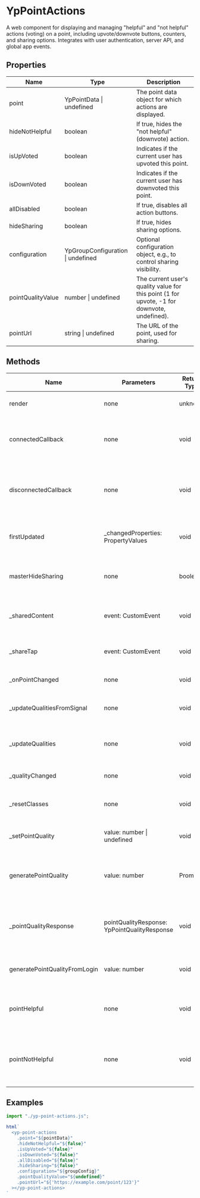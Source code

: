 # YpPointActions

A web component for displaying and managing "helpful" and "not helpful" actions (voting) on a point, including upvote/downvote buttons, counters, and sharing options. Integrates with user authentication, server API, and global app events.

## Properties

| Name               | Type                              | Description                                                                                 |
|--------------------|-----------------------------------|---------------------------------------------------------------------------------------------|
| point              | YpPointData \| undefined          | The point data object for which actions are displayed.                                      |
| hideNotHelpful     | boolean                           | If true, hides the "not helpful" (downvote) action.                                         |
| isUpVoted          | boolean                           | Indicates if the current user has upvoted this point.                                       |
| isDownVoted        | boolean                           | Indicates if the current user has downvoted this point.                                     |
| allDisabled        | boolean                           | If true, disables all action buttons.                                                       |
| hideSharing        | boolean                           | If true, hides sharing options.                                                             |
| configuration      | YpGroupConfiguration \| undefined | Optional configuration object, e.g., to control sharing visibility.                         |
| pointQualityValue  | number \| undefined               | The current user's quality value for this point (1 for upvote, -1 for downvote, undefined). |
| pointUrl           | string \| undefined               | The URL of the point, used for sharing.                                                     |

## Methods

| Name                              | Parameters                                                                 | Return Type | Description                                                                                                   |
|----------------------------------- |----------------------------------------------------------------------------|-------------|---------------------------------------------------------------------------------------------------------------|
| render                            | none                                                                       | unknown     | Renders the component's template.                                                                             |
| connectedCallback                 | none                                                                       | void        | Lifecycle method called when the element is added to the DOM. Sets up event listeners.                        |
| disconnectedCallback              | none                                                                       | void        | Lifecycle method called when the element is removed from the DOM. Cleans up event listeners.                  |
| firstUpdated                      | _changedProperties: PropertyValues                                         | void        | Lifecycle method called after the first update. Initializes qualities.                                        |
| masterHideSharing                 | none                                                                       | boolean     | Returns true if sharing should be hidden, based on property and configuration.                                |
| _sharedContent                    | event: CustomEvent                                                         | void        | Handles the event when content is shared, logs activity.                                                      |
| _shareTap                         | event: CustomEvent                                                         | void        | Handles the tap on the share button, opens the share dialog.                                                  |
| _onPointChanged                   | none                                                                       | void        | Updates qualities when the point changes.                                                                     |
| _updateQualitiesFromSignal        | none                                                                       | void        | Updates qualities in response to a global signal/event.                                                       |
| _updateQualities                  | none                                                                       | void        | Updates the upvote/downvote state based on the current user's data.                                           |
| _qualityChanged                   | none                                                                       | void        | Placeholder for handling quality change logic.                                                                |
| _resetClasses                     | none                                                                       | void        | Updates CSS classes for upvote/downvote selection.                                                            |
| _setPointQuality                  | value: number \| undefined                                                 | void        | Sets the current point quality value and updates classes.                                                     |
| generatePointQuality              | value: number                                                              | Promise<void>| Sends a request to the server to set or remove the user's quality (vote) for the point.                       |
| _pointQualityResponse             | pointQualityResponse: YpPointQualityResponse                               | void        | Handles the server response after setting point quality, updates counters and state.                          |
| generatePointQualityFromLogin     | value: number                                                              | void        | Generates point quality after login if the user hasn't already voted.                                         |
| pointHelpful                      | none                                                                       | void        | Handles the "helpful" (upvote) action, disables buttons, logs activity, and sends request.                    |
| pointNotHelpful                   | none                                                                       | void        | Handles the "not helpful" (downvote) action, disables buttons, logs activity, and sends request.              |

## Examples

```typescript
import "./yp-point-actions.js";

html`
  <yp-point-actions
    .point="${pointData}"
    .hideNotHelpful="${false}"
    .isUpVoted="${false}"
    .isDownVoted="${false}"
    .allDisabled="${false}"
    .hideSharing="${false}"
    .configuration="${groupConfig}"
    .pointQualityValue="${undefined}"
    .pointUrl="${'https://example.com/point/123'}"
  ></yp-point-actions>
`
```
